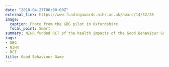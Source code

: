 ```yaml
---
date: "2018-04-27T00:00:00Z"
external_link: https://www.fundingawards.nihr.ac.uk/award/14/52/38
image:
  caption: Photo from the GBG pilot in Oxfordshire
  focal_point: Smart
summary: NIHR funded RCT of the health impacts of the Good Behaviour Game (GBG)
tags:
- GBG
- NIHR
- RCT
title: Good Behaviour Game
---
```

